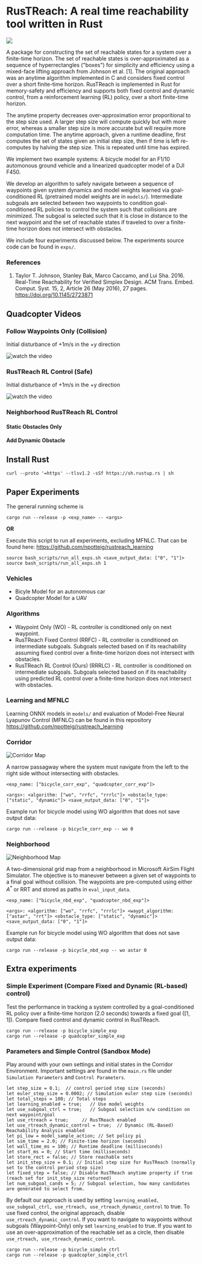 # RusTReach: A real time reachability tool written in Rust

![](figs/paper/sg_select.jpg)

A package for constructing the set of reachable states for a system over a finite-time horizon. The set of reachable states is over-approximated as a sequence of hyperrectangles ("boxes") for simplicity and efficiency using a mixed-face lifting approach from Johnson et al. [1]. The original approach was an anytime algorithm implemented in C and considers fixed control over a short finite-time horizon. RusTReach is implemented in Rust for memory-safety and efficiency and supports both fixed control and dynamic control, from a reinforcement learning (RL) policy, over a short finite-time horizon. 

The anytime property decreases over-approximation error proporitional to the step size used. A larger step size will compute quickly but with more error, whereas a smaller step size is more accurate but will require more computation time. The anytime approach, given a runtime deadline, first computes the set of states given an initial step size, then if time is left re-computes by halving the step size. This is repeated until time has expired.

We implement two example systems: A bicycle model for an F1/10 automonous ground vehicle and a linearized quadcopter model of a DJI F450.

We develop an algorithm to safely navigate between a sequence of waypoints given system dynamics and model weights learned via goal-conditioned RL (pretrained model weights are in `models/`). Intermediate subgoals are selected between two waypoints to condition goal-conditioned RL policies to control the system such that collisions are minimized. The subgoal is selected such that it is close in distance to the next waypoint and the set of reachable states if traveled to over a finite-time horizon does not intersect with obstacles.

We include four experiments discussed below. The experiments source code can be found in `exps/`.

### References

1. Taylor T. Johnson, Stanley Bak, Marco Caccamo, and Lui Sha. 2016. Real-Time Reachability for Verified Simplex Design. ACM Trans. Embed. Comput. Syst. 15, 2, Article 26 (May 2016), 27 pages. https://doi.org/10.1145/2723871

## Quadcopter Videos

### Follow Waypoints Only (Collision)
Initial disturbance of +1m/s in the +y direction

![watch the video](videos/quad_wo.gif)

### RusTReach RL Control (Safe)
Initial disturbance of +1m/s in the +y direction

![watch the video](videos/quad_rustreach_rlc.gif)

### Neighborhood RusTReach RL Control

#### Static Obstacles Only

#### Add Dynamic Obstacle

## Install Rust

```shell
curl --proto '=https' --tlsv1.2 -sSf https://sh.rustup.rs | sh
```

## Paper Experiments

The general running scheme is

```
cargo run --release -p <exp_name> -- <args>
```

**OR**

Execute this script to run all experiments, excluding MFNLC. That can be found here: https://github.com/npotteig/rustreach_learning

```
source bash_scripts/run_all_exps.sh <save_output_data: ["0", "1"]>
source bash_scripts/run_all_exps.sh 1
```

### Vehicles
* Bicyle Model for an autonomous car
* Quadcopter Model for a UAV

### Algorithms
* Waypoint Only (WO) - RL controller is conditioned only on next waypoint.
* RusTReach Fixed Control (RRFC) - RL controller is conditioned on intermediate subgoals. Subgoals selected based on if its reachability assuming fixed control over a finite-time horizon does not intersect with obstacles.
* RusTReach RL Control (Ours) (RRRLC) - RL controller is conditioned on intermediate subgoals. Subgoals selected based on if its reachability using predicted RL control over a finite-time horizon does not intersect with obstacles.

### Learning and MFNLC

Learning ONNX models in `models/` and evaluation of Model-Free Neural Lyapunov Control (MFNLC) can be found in this repository https://github.com/npotteig/rustreach_learning

### Corridor
![Corridor Map](figs/paper/corridor_map.jpg)

A narrow passagway where the system must navigate from the left to the right side without intersecting with obstacles.

```
<exp_name: ["bicycle_corr_exp", "quadcopter_corr_exp"]>
```

```
<args>: <algorithm: ["wo", "rrfc", "rrrlc"]> <obstacle_type: ["static", "dynamic"]> <save_output_data: ["0", "1"]>
```

Example run for bicycle model using WO algorithm that does not save output data:
```shell
cargo run --release -p bicycle_corr_exp -- wo 0
```

### Neighborhood

![Neighborhood Map](figs/paper/nbd_map.jpg)

A two-dimensional grid map from a neighborhood in Microsoft AirSim Flight Simulator. The objective is to maneuver between a given set of waypoints to a final goal without collision. The waypoints are pre-computed using either $A^*$ or RRT and stored as paths in `eval_input_data`.

```
<exp_name: ["bicycle_nbd_exp", "quadcopter_nbd_exp"]>
```

```
<args>: <algorithm: ["wo", "rrfc", "rrrlc"]> <waypt_algorithm: ["astar", "rrt"]> <obstacle_type: ["static", "dynamic"]> <save_output_data: ["0", "1"]>
```

Example run for bicycle model using WO algorithm that does not save output data:
```shell
cargo run --release -p bicycle_nbd_exp -- wo astar 0
```

## Extra experiments


### Simple Experiment (Compare Fixed and Dynamic (RL-based) control)

Test the performance in tracking a system controlled by a goal-conditioned RL policy over a finite-time horizon (2.0 seconds) towards a fixed goal ([1, 1]). Compare fixed control and dynamic control in RusTReach.

```
cargo run --release -p bicycle_simple_exp
cargo run --release -p quadcopter_simple_exp
```

### Parameters and Simple Control (Sandbox Mode)
Play around with your own settings and initial states in the Corridor Environment. Important settings are found in the `main.rs` file under `Simulation Parameters` and `Control Parameters`.

```
let step_size = 0.1;  // control period step size (seconds)
let euler_step_size = 0.0002; // Simulation euler step size (seconds)
let total_steps = 100; // Total steps
let learning_enabled = true;   // Use model weights
let use_subgoal_ctrl = true;   // Subgoal selection o/w condition on next waypoint/goal
let use_rtreach = true;     // RusTReach enabled
let use_rtreach_dynamic_control = true;  // Dynamic (RL-Based) Reachability Analysis enabled
let pi_low = model_sample_action; // Set policy pi
let sim_time = 2.0; // Finite-time horizon (seconds)
let wall_time_ms = 100; // Runtime deadline (milliseconds)
let start_ms = 0; // Start time (milliseconds)
let store_rect = false; // Store reachable sets
let init_step_size = 0.1; // Initial step size for RusTReach (normally set to the control period step size)
let fixed_step = false; // Disable RusTReach anytime property if true (reach set for init_step_size returned)
let num_subgoal_cands = 5; // Subgoal selection, how many candidates are generated to select from.
```

By default our approach is used by setting `learning_enabled, use_subgoal_ctrl, use_rtreach, use_rtreach_dynamic_control` to true. To use fixed control, the original approach, disable `use_rtreach_dynamic_control`. If you want to navigate to waypoints without subgoals (Waypoint-Only) only set `learning_enabled` to true. If you want to use an over-approximation of the reachable set as a circle, then disable `use_rtreach, use_rtreach_dynamic_control`.

```
cargo run --release -p bicycle_simple_ctrl
cargo run --release -p quadcopter_simple_ctrl
```